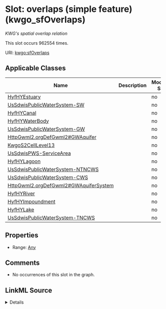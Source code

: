 

# Slot: overlaps (simple feature) (kwgo_sfOverlaps)


_KWG's spatial overlap relation_






This slot occurs 962554 times.


URI: [kwgo:sfOverlaps](http://stko-kwg.geog.ucsb.edu/lod/ontology/sfOverlaps)



<!-- no inheritance hierarchy -->





## Applicable Classes

| Name | Description | Modifies Slot |
| --- | --- | --- |
| [HyfHYEstuary](../classes/HyfHYEstuary.md) |  |  no  |
| [UsSdwisPublicWaterSystem-SW](../classes/UsSdwisPublicWaterSystem-SW.md) |  |  no  |
| [HyfHYCanal](../classes/HyfHYCanal.md) |  |  no  |
| [HyfHYWaterBody](../classes/HyfHYWaterBody.md) |  |  no  |
| [UsSdwisPublicWaterSystem-GW](../classes/UsSdwisPublicWaterSystem-GW.md) |  |  no  |
| [HttpGwml2.orgDefGwml2#GWAquifer](../classes/HttpGwml2.orgDefGwml2#GWAquifer.md) |  |  no  |
| [KwgoS2CellLevel13](../classes/KwgoS2CellLevel13.md) |  |  no  |
| [UsSdwisPWS-ServiceArea](../classes/UsSdwisPWS-ServiceArea.md) |  |  no  |
| [HyfHYLagoon](../classes/HyfHYLagoon.md) |  |  no  |
| [UsSdwisPublicWaterSystem-NTNCWS](../classes/UsSdwisPublicWaterSystem-NTNCWS.md) |  |  no  |
| [UsSdwisPublicWaterSystem-CWS](../classes/UsSdwisPublicWaterSystem-CWS.md) |  |  no  |
| [HttpGwml2.orgDefGwml2#GWAquiferSystem](../classes/HttpGwml2.orgDefGwml2#GWAquiferSystem.md) |  |  no  |
| [HyfHYRiver](../classes/HyfHYRiver.md) |  |  no  |
| [HyfHYImpoundment](../classes/HyfHYImpoundment.md) |  |  no  |
| [HyfHYLake](../classes/HyfHYLake.md) |  |  no  |
| [UsSdwisPublicWaterSystem-TNCWS](../classes/UsSdwisPublicWaterSystem-TNCWS.md) |  |  no  |







## Properties

* Range: [Any](../classes/Any.md)





## Comments

* No occurrences of this slot in the graph.



## LinkML Source

<details>

```yaml
name: kwgo_sfOverlaps
description: KWG's spatial overlap relation
title: overlaps (simple feature)
comments:
- No occurrences of this slot in the graph.
from_schema: okns:kwg
slot_uri: kwgo:sfOverlaps
domain_of:
- http___gwml2.org_def_gwml2#GW_Aquifer
- http___gwml2.org_def_gwml2#GW_AquiferSystem
- hyf__HY_Lake
- hyf__HY_WaterBody
- kwgo_S2Cell_Level13
- us_sdwis_PWS-ServiceArea
- us_sdwis_PublicWaterSystem-CWS
- us_sdwis_PublicWaterSystem-GW
- us_sdwis_PublicWaterSystem-NTNCWS
- us_sdwis_PublicWaterSystem-SW
- us_sdwis_PublicWaterSystem-TNCWS
subproperty_of: kwgo_spatialRelation
range: Any

```
</details>